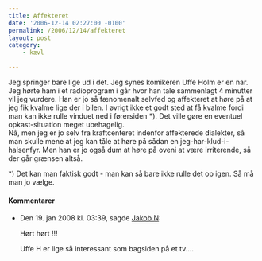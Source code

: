 ```yaml
---
title: Affekteret
date: '2006-12-14 02:27:00 -0100'
permalink: /2006/12/14/affekteret
layout: post
category:
    - kævl

---
```

Jeg springer bare lige ud i det. Jeg synes komikeren Uffe Holm er en nar. Jeg hørte ham i et radioprogram i går hvor han tale sammenlagt 4 minutter vil jeg vurdere. Han er jo så fænomenalt selvfed og affekteret at høre på at jeg fik kvalme lige der i bilen. I øvrigt ikke et godt sted at få kvalme fordi man kan ikke rulle vinduet ned i førersiden \*). Det ville gøre en eventuel opkast-situation meget ubehagelig.  
 Nå, men jeg er jo selv fra kraftcenteret indenfor affekterede dialekter, så man skulle mene at jeg kan tåle at høre på sådan en jeg-har-klud-i-halsenfyr. Men han er jo også dum at høre på oveni at være irriterende, så der går grænsen altså.

\*) Det kan man faktisk godt - man kan så bare ikke rulle det op igen. Så må man jo vælge.
<div class="vintage-comments">
<h4>Kommentarer </h4>
<ul class="vintage-comments-list"><li>
<p class="comment-meta">Den <time pubdate datetime="2008-01-19T15:39:33+01:00">19. jan 2008 kl.  03:39</time>, sagde <a href="http://www.jakobnorsk.dk">Jakob N</a>:</p>
<p>Hørt hørt !!!</p>
<p>Uffe H er lige så interessant som bagsiden på et tv....</p>
</li>
</ul>
</div>
